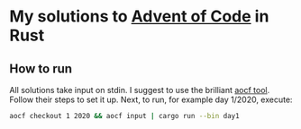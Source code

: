 # My solutions to [Advent of Code](https://adventofcode.com) in Rust

## How to run
All solutions take input on stdin. I suggest to use the brilliant [aocf tool](https://github.com/nuxeh/aocf). Follow their steps to set it up. Next, to run, for example day 1/2020, execute:
```sh
aocf checkout 1 2020 && aocf input | cargo run --bin day1
```
